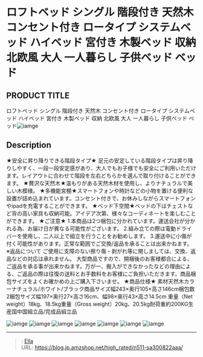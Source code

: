# ロフトベッド シングル 階段付き 天然木 コンセント付き ロータイプ システムベッド ハイベッド 宮付き 木製ベッド 収納 北欧風 大人 一人暮らし 子供ベッド ベッド


## PRODUCT TITLE 

ロフトベッド シングル 階段付き 天然木 コンセント付き ロータイプ システムベッド ハイベッド 宮付き 木製ベッド 収納 北欧風 大人 一人暮らし 子供ベッド ベッド![iamge](nan)

## Description

★安全に昇り降りできる階段タイプ★
足元の安定している階段タイプは昇り降りしやすく、一段一段安定感があり、大人でもお子様でも安全にご利用いただけます。レイアウトに合わせて階段を左右どちらかを選んで取り付けることができます。
★贅沢な天然木★温もりがある天然木材を使用し、よりナチュラルで美しい木模様。
★多機能宮棚★スマートフォンや時計などの小物を置ける便利な設置が詰め込まれています。コンセント付きで、お休みしながらスマートフォンやipadを充電することができます。
★ベッド下空間★ベッドの下はチェストなど背の高い家具も収納可能。アイデア次第、様々なコーディネートを楽しむことができます。
★ご注意★
1.本商品は2つ梱包に分かれています。運送会社が分かれる為、お届け日が異なる可能性がございます。                                                                                                                                                                   2.組み立ての際は電動ドライバーを使用し、二人以上で組立を行うことをお勧めします。
3.運送中に小傷が付く可能性があります。正常な範囲でご交換/返品を承ることは出来かねます。
※返品について
ご使用に支障のない擦り傷・剥がれ等に関しましては、交換、返品などの対応は承れません。
大型商品ですので、開梱後のお客様都合による、ご返品を承る事が出来かねます。万が一、搬入ができなかったなどの理由による、ご返品の際は往復の送料とお手数料をお客様にご負担いただきます。商品梱包サイズをよくお確かめの上ご購入下さいませ。
★商品仕様★
素材天然木カラーナチュラル/ホワイト/ブラック商品サイズ幅243×奥行105×高さ146cm梱包数2梱包サイズ幅197×奥行27×高さ16cm、幅98×奥行43×高さ14.5cm
重量（Net weight）18kg、18.5kg重量（Gross weight）20kg、20.5kg耐荷重約200KG生産国中国組立品/完成品組立品




![iamge](nan)
![iamge](nan)
![iamge](nan)
![iamge](nan)
![iamge](nan)
![iamge](nan)
![iamge](nan)


---

> : [Ella](https://blog.jp.amzshop.net/)  
> URL: https://blog.jp.amzshop.net/high_rated/n511-sa300822aaa/  

